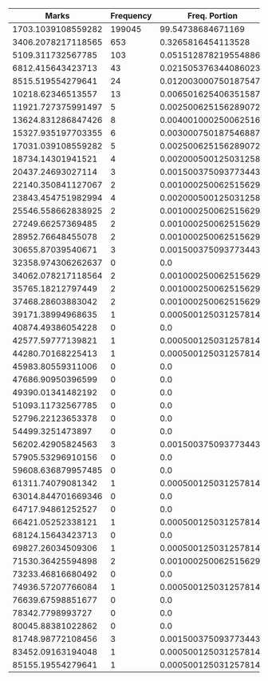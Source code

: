 | Marks | Frequency | Freq. Portion |
|-------|-----------|---------------|
| 1703.1039108559282 | 199045 | 99.54738684671169 |
| 3406.2078217118565 | 653 | 0.3265816454113528 |
| 5109.311732567785 | 103 | 0.051512878219554886 |
| 6812.415643423713 | 43 | 0.021505376344086023 |
| 8515.519554279641 | 24 | 0.012003000750187547 |
| 10218.62346513557 | 13 | 0.006501625406351587 |
| 11921.727375991497 | 5 | 0.002500625156289072 |
| 13624.831286847426 | 8 | 0.004001000250062516 |
| 15327.935197703355 | 6 | 0.003000750187546887 |
| 17031.039108559282 | 5 | 0.002500625156289072 |
| 18734.14301941521 | 4 | 0.002000500125031258 |
| 20437.24693027114 | 3 | 0.0015003750937734434 |
| 22140.350841127067 | 2 | 0.001000250062515629 |
| 23843.454751982994 | 4 | 0.002000500125031258 |
| 25546.558662838925 | 2 | 0.001000250062515629 |
| 27249.66257369485 | 2 | 0.001000250062515629 |
| 28952.76648455078 | 2 | 0.001000250062515629 |
| 30655.87039540671 | 3 | 0.0015003750937734434 |
| 32358.974306262637 | 0 | 0.0 |
| 34062.078217118564 | 2 | 0.001000250062515629 |
| 35765.18212797449 | 2 | 0.001000250062515629 |
| 37468.28603883042 | 2 | 0.001000250062515629 |
| 39171.38994968635 | 1 | 0.0005001250312578145 |
| 40874.49386054228 | 0 | 0.0 |
| 42577.59777139821 | 1 | 0.0005001250312578145 |
| 44280.70168225413 | 1 | 0.0005001250312578145 |
| 45983.80559311006 | 0 | 0.0 |
| 47686.90950396599 | 0 | 0.0 |
| 49390.01341482192 | 0 | 0.0 |
| 51093.11732567785 | 0 | 0.0 |
| 52796.22123653378 | 0 | 0.0 |
| 54499.3251473897 | 0 | 0.0 |
| 56202.42905824563 | 3 | 0.0015003750937734434 |
| 57905.53296910156 | 0 | 0.0 |
| 59608.636879957485 | 0 | 0.0 |
| 61311.74079081342 | 1 | 0.0005001250312578145 |
| 63014.844701669346 | 0 | 0.0 |
| 64717.94861252527 | 0 | 0.0 |
| 66421.05252338121 | 1 | 0.0005001250312578145 |
| 68124.15643423713 | 0 | 0.0 |
| 69827.26034509306 | 1 | 0.0005001250312578145 |
| 71530.36425594898 | 2 | 0.001000250062515629 |
| 73233.46816680492 | 0 | 0.0 |
| 74936.57207766084 | 1 | 0.0005001250312578145 |
| 76639.67598851677 | 0 | 0.0 |
| 78342.7798993727 | 0 | 0.0 |
| 80045.88381022862 | 0 | 0.0 |
| 81748.98772108456 | 3 | 0.0015003750937734434 |
| 83452.09163194048 | 1 | 0.0005001250312578145 |
| 85155.19554279641 | 1 | 0.0005001250312578145 |
